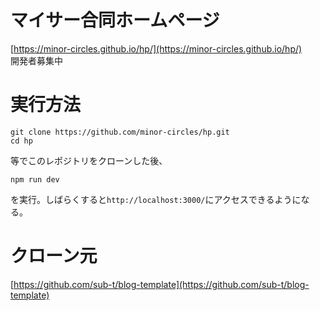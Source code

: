 # マイサー合同ホームページ
[https://minor-circles.github.io/hp/](https://minor-circles.github.io/hp/)  
開発者募集中


# 実行方法
```
git clone https://github.com/minor-circles/hp.git
cd hp
```
等でこのレポジトリをクローンした後、
```
npm run dev
```
を実行。しばらくすると```http://localhost:3000/```にアクセスできるようになる。


# クローン元
[https://github.com/sub-t/blog-template](https://github.com/sub-t/blog-template)

